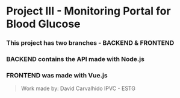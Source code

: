 # Project III - Monitoring Portal for Blood Glucose

### This project has two branches - BACKEND & FRONTEND
### BACKEND contains the API made with Node.js
### FRONTEND was made with Vue.js

> Work made by: David Carvalhido IPVC - ESTG
